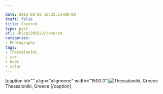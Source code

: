 ```yaml
---

date: 2016-02-05 19:35:51+00:00
draft: false
title: Covered
type: post
url: /blog/2016/2/covered
categories:
- Photography
tags:
- Thessaloniki
- car
- boat
- color
---
```


[caption id="" align="alignnone" width="1500.0"]![ Thessaloniki, Greece ](/images/2016-02-05-20162covered/image-asset.jpeg)
 Thessaloniki, Greece [/caption]
